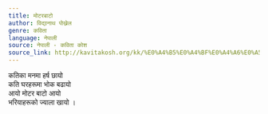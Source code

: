 ```yaml
---
title: मोटरबाटो
author: विद्यानाथ पोख्रेल
genre: कविता
language: नेपाली
source: नेपाली - कविता कोश
source_link: http://kavitakosh.org/kk/%E0%A4%B5%E0%A4%BF%E0%A4%A6%E0%A5%8D%E0%A4%AF%E0%A4%BE%E0%A4%A8%E0%A4%BE%E0%A4%A5_%E0%A4%AA%E0%A5%8B%E0%A4%96%E0%A5%8D%E0%A4%B0%E0%A5%87%E0%A4%B2
---
```


कतिका मनमा हर्ष छायो  
कति घरहरूमा भोक बढायो  
आयो मोटर बाटो आयो  
भरियाहरूको ज्याला खायो ।
